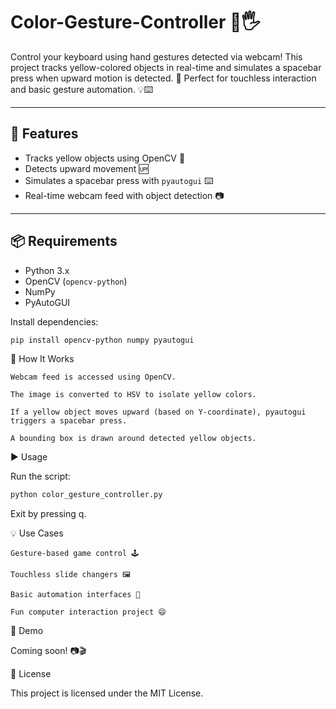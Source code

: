 # Color-Gesture-Controller 🎥🖐️

Control your keyboard using hand gestures detected via webcam! This project tracks yellow-colored objects in real-time and simulates a spacebar press when upward motion is detected. 🚀 Perfect for touchless interaction and basic gesture automation. 💡⌨️

---

## 🔧 Features

- Tracks yellow objects using OpenCV 🎨
- Detects upward movement 🆙
- Simulates a spacebar press with `pyautogui` ⌨️
- Real-time webcam feed with object detection 📷

---

## 📦 Requirements

- Python 3.x
- OpenCV (`opencv-python`)
- NumPy
- PyAutoGUI

Install dependencies:

```bash
pip install opencv-python numpy pyautogui
```

🚀 How It Works

    Webcam feed is accessed using OpenCV.

    The image is converted to HSV to isolate yellow colors.

    If a yellow object moves upward (based on Y-coordinate), pyautogui triggers a spacebar press.

    A bounding box is drawn around detected yellow objects.

▶️ Usage

Run the script:

```bash
python color_gesture_controller.py
```

Exit by pressing q.

💡 Use Cases

    Gesture-based game control 🕹️

    Touchless slide changers 🖼️

    Basic automation interfaces 🤖

    Fun computer interaction project 😄

📸 Demo

Coming soon! 📷🎬

📄 License

This project is licensed under the MIT License.
